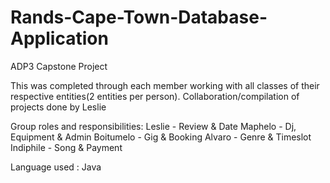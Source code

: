 # Rands-Cape-Town-Database-Application
ADP3 Capstone Project 

This was completed through each member working with all classes of their respective entities(2 entities per person).
Collaboration/compilation of projects done by Leslie

Group roles and responsibilities:
Leslie - Review & Date 
Maphelo - Dj, Equipment & Admin 
Boitumelo - Gig & Booking 
Alvaro - Genre & Timeslot
Indiphile - Song & Payment 

Language used :
Java
